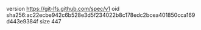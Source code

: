 version https://git-lfs.github.com/spec/v1
oid sha256:ac22ecbe942c6b528e3d5f234022b8c178edc2bcea401850cca169d443e9384f
size 447
